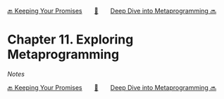 [🔙 Keeping Your Promises][previous-chapter]&nbsp;&nbsp;&nbsp;&nbsp;&nbsp;&nbsp;&nbsp;[🏡][readme]&nbsp;&nbsp;&nbsp;&nbsp;&nbsp;&nbsp;&nbsp;[Deep Dive into Metaprogramming 🔜][upcoming-chapter]

# Chapter 11. Exploring Metaprogramming

_Notes_

[🔙 Keeping Your Promises][previous-chapter]&nbsp;&nbsp;&nbsp;&nbsp;&nbsp;&nbsp;&nbsp;[🏡][readme]&nbsp;&nbsp;&nbsp;&nbsp;&nbsp;&nbsp;&nbsp;[Deep Dive into Metaprogramming 🔜][upcoming-chapter]

[readme]: README.md
[previous-chapter]: ch10-keeping-your-promises.md
[upcoming-chapter]: ch12-deep-dive-into-metaprogramming.md
